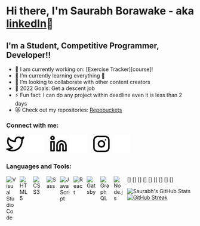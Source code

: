 # Hi there, I'm Saurabh Borawake - aka [linkedIn](https://www.linkedin.com/in/saurabh-borawake-75441a192/)👋 

## I'm a Student, Competitive Programmer, Developer!!

- 🔭 I am currently working on: [Exercise Tracker][course]!
- 🌱 I’m currently learning everything 🤣
- 👯 I’m looking to collaborate with other content creators
- 🥅 2022 Goals: Get a descent job
- ⚡ Fun fact: I can do any project within deadline even it is less than 2 days
- 😻 Check out my repositories: [Repobuckets](https://github.com/saurabh200014?tab=repositories)

### Connect with me:

[![website](./img/twitter-light.svg)](https://twitter.com/ImSaurabh5128)
[![website](./img/twitter-dark.svg)](https://twitter.com/ImSaurabh5128)
&nbsp;&nbsp;
[![website](./img/linkedin-light.svg)](https://www.linkedin.com/in/saurabh-borawake-75441a192/)
[![website](./img/linkedin-dark.svg)](https://www.linkedin.com/in/saurabh-borawake-75441a192/)
&nbsp;&nbsp;
[![website](./img/instagram-light.svg)](https://www.instagram.com/borawake_saurabh/)
[![website](./img/instagram-dark.svg)](https://www.instagram.com/borawake_saurabh/)

### Languages and Tools:

[<img align="left" alt="Visual Studio Code" width="26px" src="https://cdn.jsdelivr.net/gh/devicons/devicon/icons/vscode/vscode-original.svg" style="padding-right:10px;" />]
[<img align="left" alt="HTML5" width="26px" src="https://cdn.jsdelivr.net/gh/devicons/devicon/icons/html5/html5-original.svg" style="padding-right:10px;" />]
[<img align="left" alt="CSS3" width="26px" src="https://cdn.jsdelivr.net/gh/devicons/devicon/icons/css3/css3-original.svg" style="padding-right:10px;" />]
[<img align="left" alt="Sass" width="26px" src="https://cdn.jsdelivr.net/gh/devicons/devicon/icons/sass/sass-original.svg" style="padding-right:10px;" />]
[<img align="left" alt="JavaScript" width="26px" src="https://cdn.jsdelivr.net/gh/devicons/devicon/icons/javascript/javascript-original.svg" style="padding-right:10px;" />]
[<img align="left" alt="React" width="26px" src="https://cdn.jsdelivr.net/gh/devicons/devicon/icons/react/react-original.svg" style="padding-right:10px;" />]
[<img align="left" alt="Gatsby" width="26px" src="https://cdn.jsdelivr.net/gh/devicons/devicon/icons/gatsby/gatsby-original.svg" style="padding-right:10px;" />]
[<img align="left" alt="GraphQL" width="26px" src="https://cdn.jsdelivr.net/gh/devicons/devicon/icons/graphql/graphql-plain.svg" style="padding-right:10px;" />]
[<img align="left" alt="Node.js" width="26px" src="https://cdn.jsdelivr.net/gh/devicons/devicon/icons/nodejs/nodejs-original.svg" style="padding-right:10px;" />]




  <img align="left" alt="Saurabh's GitHub Stats" src="https://github-readme-stats.vercel.app/api?username=saurabh200014&show_icons=true&hide_border=false&title_color=ff652f&icon_color=FFE400&bg_color=09131B&text_color=ffffff&border_color=0c1a25" />

[![GitHub Streak](https://github-readme-streak-stats.herokuapp.com?user=saurabh200014&theme=highcontrast)](https://git.io/streak-stats)